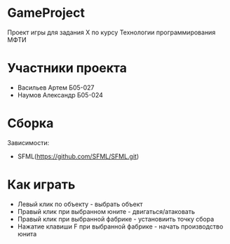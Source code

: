 # GameProject
Проект игры для задания Х по курсу Технологии программирования МФТИ

# Участники проекта
* Васильев Артем Б05-027
* Наумов Александр Б05-024
# Сборка
Зависимости:
* SFML(https://github.com/SFML/SFML.git)
# Как играть
* Левый клик по объекту - выбрать объект
* Правый клик при выбранном юните - двигаться/атаковать
* Правый клик при выбранной фабрике - установиить точку сбора
* Нажатие клавиши F при выбранной фабрике - начать производство юнита
